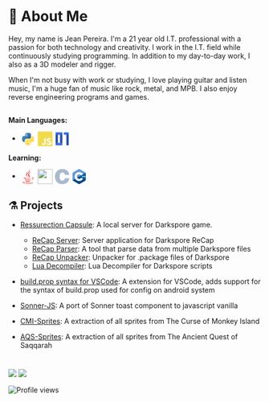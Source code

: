 # 🩻 About Me
Hey, my name is Jean Pereira.
I'm a 21 year old I.T. professional with a passion for both technology and creativity. I work in the I.T. field while continuously studying programming.
In addition to my day-to-day work, I also as a 3D modeler and rigger.

When I'm not busy with work or studying, I love playing guitar and listen music, I'm a huge fan of music like rock, metal, and MPB. I also enjoy reverse engineering programs and games.

##
**Main Languages:**
- <img align="center" alt="Python" height="30" width="30" src="https://raw.githubusercontent.com/devicons/devicon/master/icons/python/python-original.svg"> <img align="center" alt="javascript" height="30" width="30" src="https://raw.githubusercontent.com/devicons/devicon/master/icons/javascript/javascript-plain.svg"> <img align="center" alt="Js" height="30" width="30" src="https://raw.githubusercontent.com/WerWolv/ImHex/refs/heads/master/resources/icon.svg">

**Learning:**
- <img align="center" height="30" width="30" src="https://raw.githubusercontent.com/devicons/devicon/master/icons/java/java-plain.svg" /> <img align="center" height="30" width="30" src="https://raw.githubusercontent.com/rust-lang/rust-artwork/refs/heads/master/logo/rust-logo-128x128.png" /> <img align="center" alt="c++" height="30" width="30" src="https://raw.githubusercontent.com/devicons/devicon/master/icons/c/c-original.svg"> <img align="center" alt="c" height="30" width="30" src="https://raw.githubusercontent.com/devicons/devicon/master/icons/cplusplus/cplusplus-original.svg">

## ⚗️ Projects

- [Ressurection Capsule](https://github.com/JeanxPereira/resurrection-capsule): A local server for Darkspore game. 
    - [ReCap Server](https://github.com/JeanxPereira/recap_server): Server application for Darkspore ReCap
    - [ReCap Parser](https://github.com/JeanxPereira/recap_parser): A tool that parse data from multiple Darkspore files
    - [ReCap Unpacker](https://github.com/JeanxPereira/recap_unpacker): Unpacker for .package files of Darkspore
    - [Lua Decompiler](https://github.com/JeanxPereira/unluac): Lua Decompiler for Darkspore scripts

- [build.prop syntax for VSCode](https://github.com/JeanxPereira/vscode-buildprop-syntax): A extension for VSCode, adds support for the syntax of build.prop used for config on android system

- [Sonner-JS](https://github.com/JeanxPereira/sonner-js): A port of Sonner toast component to javascript vanilla

- [CMI-Sprites](https://github.com/JeanxPereira/CMI-Sprites): A extraction of all sprites from The Curse of Monkey Island
- [AQS-Sprites](https://github.com/JeanxPereira/AQS-Sprites): A extraction of all sprites from The Ancient Quest of Saqqarah
  
#
<div>
  <!--<a href="https://github.com/JeanxPereira"> -->
  <img height="180em" src="https://github-readme-stats.vercel.app/api?username=JeanxPereira&show_icons=true&theme=aura&include_all_commits=true&count_private=true"/>
  <img height="180em" src="https://github-readme-stats.vercel.app/api/top-langs/?username=JeanxPereira&layout=compact&langs_count=7&theme=aura"/>
</div> 
<p align="left"> <img src="https://komarev.com/ghpvc/?username=JeanxPereira&color=blueviolet" alt="Profile views" /> </p>

 

 
